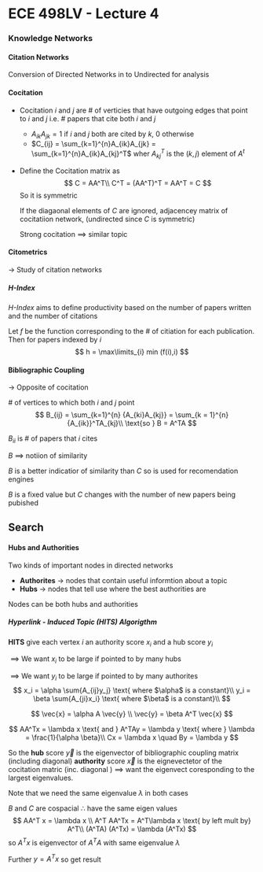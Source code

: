 # ECE 498LV - Lecture 4

###  Knowledge Networks

#### Citation Networks

Conversion of Directed Networks in to Undirected for analysis 

#### Cocitation

- Cocitation $i$ and $j$ are # of verticies that have outgoing edges that point to $i$ and $j$ i.e. # papers that cite both $i$ and $j$ 

  - $A_{ik}A_{jk} = 1$ if $i$ and $j$ both are cited by $k$, 0 otherwise
  - $C_{ij} = \sum_{k=1}^{n}A_{ik}A_{jk} = \sum_{k=1}^{n}A_{ik}A_{kj}^T$ wher $A_{kj}^T$ is the $(k,j)$ element of $A^t$

- Define the Cocitation matrix as 
  $$
  C = AA^T\\
  C^T = (AA^T)^T = AA^T = C
  $$
  So it is symmetric

  If the diagaonal elements of $C$ are ignored, adjacencey matrix of cocitatiion network, (undirected since $C$ is symmetric)

  Strong cocitation $\implies$ similar topic 

#### Citometrics

$\rightarrow$ Study of citation networks 

##### H-Index

_H-Index_ aims to define productivity based on the number of papers written and the number of citations



Let $f$ be the function corresponding to the # of citiation for each publication. Then for papers indexed by $i$
$$
h = \max\limits_{i} min (f(i),i)
$$

####  Bibliographic Coupling

$\rightarrow$ Opposite of cocitation  

\# of vertices to which both $i$ and $j$ point
$$
B_{ij} = \sum_{k=1}^{n} {A_{ki}A_{kj}} = \sum_{k = 1}^{n}{A_{ik}}^TA_{kj}\\
\text{so } B = A^TA
$$


$B_{ii}$ is # of papers that $i$ cites 

$B$ $\implies$ notiion of similarity 

$B$ is a better indicatior of similarity than $C$ so is used for recomendation engines 

$B$ is a fixed value but $C$ changes with the number of new papers being pubished 



## Search

#### Hubs and Authorities

Two kinds of important nodes in directed networks 

- **Authorites** $\rightarrow$ nodes that contain useful informtion about a topic 
- **Hubs** $\rightarrow$ nodes that tell use where the best authorities are 

Nodes can be both hubs and authorities 

##### Hyperlink - Induced Topic (HITS) Algorigthm

**HITS** give each vertex $i$ an authority score $x_i$ and a hub score $y_i$

​	$\implies$ We want $x_i$ to be large if pointed to by many hubs 

​	$\implies$ We want $y_i$ to be large if pointed to by many authorites 
$$
x_i = \alpha \sum{A_{ij}y_j} \text{ where $\alpha$ is a constant}\\
y_i = \beta \sum{A_{ji}x_i} \text{ where $\beta$ is a constant}\\
$$

$$
\vec{x} = \alpha A \vec{y} \\
\vec{y} = \beta A^T \vec{x} 
$$

$$
AA^Tx = \lambda x \text{ and } A^TAy = \lambda y \text{ where } \lambda = \frac{1}{\alpha \beta}\\
Cx = \lambda x \quad By = \lambda y
$$

So the **hub** score $\vec{y}$ is the eigenvector of bibliographic coupling matrix (including diagonal) **authority** score $\vec{x}$ is the eignevectetor of the cocitation matric (inc. diagonal ) $\implies$ want the eigenvect coresponding to the largest eigenvalues.

Note that we need the same eigenvalue $\lambda$ in both cases 

$B$ and $C$ are cospacial $\therefore$  have the same eigen values 
$$
AA^T x = \lambda x \\
A^T AA^Tx = A^T\lambda x \text{ by left mult by} A^T\\
(A^TA) (A^Tx) = \lambda (A^Tx)
$$
so $A^Tx$ is eigenvector of $A^TA$ with same eigenvalue $\lambda$ 

Further $y = A^Tx$ so get result 





